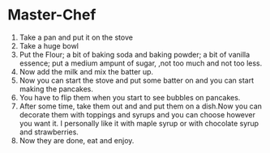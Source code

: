 # Master-Chef

1. Take a pan and put it on the stove
2. Take a huge bowl 
3. Put the Flour; a bit of baking soda and baking powder; a bit of vanilla essence; put a medium ampunt of sugar, ,not too much and not too less.
4. Now add the milk and mix the batter up.
5. Now you can start the stove and put some batter on and you can start making the pancakes.
6. You have to flip them when you start to see bubbles on pancakes.
8. After some time, take them out and and put them on a dish.Now you can decorate them with toppings and syrups and you can choose however you want it. I personally like it with maple syrup or with chocolate syrup and strawberries.
9. Now they are done, eat and enjoy.